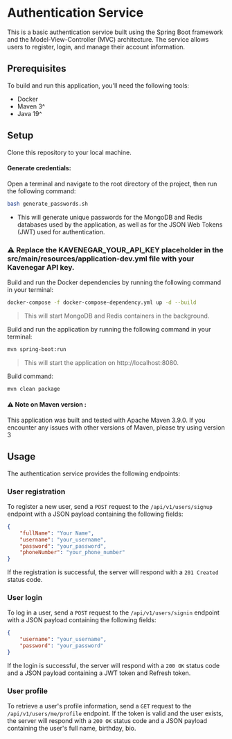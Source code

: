 # Authentication Service

This is a basic authentication service built using the Spring Boot framework and the Model-View-Controller (MVC) architecture. The service allows users to register, login, and manage their account information.  

## Prerequisites
To build and run this application, you'll need the following tools:
- Docker
- Maven 3^
- Java 19^

## Setup
Clone this repository to your local machine.

#### Generate credentials:
Open a terminal and navigate to the root directory of the project, then run the following command:
```bash
bash generate_passwords.sh
```

- This will generate unique passwords for the MongoDB and Redis databases used by the application, as well as for the JSON Web Tokens (JWT) used for authentication.

### ⚠️ Replace the KAVENEGAR_YOUR_API_KEY placeholder in the src/main/resources/application-dev.yml file with your Kavenegar API key.

Build and run the Docker dependencies by running the following command in your terminal:
```bash
docker-compose -f docker-compose-dependency.yml up -d --build
```
> This will start MongoDB and Redis containers in the background.

Build and run the application by running the following command in your terminal:
```bash
mvn spring-boot:run
```
> This will start the application on http://localhost:8080.

Build command:
```bash
mvn clean package
```

#### ⚠️ Note on Maven version :
This application was built and tested with Apache Maven 3.9.0. If you encounter any issues with other versions of Maven, please try using version 3

## Usage
The authentication service provides the following endpoints:

### User registration
To register a new user, send a `POST` request to the `/api/v1/users/signup` endpoint with a JSON payload containing the following fields:
```json
{     
	"fullName": "Your Name",     
	"username": "your_username",     
	"password": "your_password",     
	"phoneNumber": "your_phone_number" 
}
```
If the registration is successful, the server will respond with a `201 Created` status code.

### User login
To log in a user, send a `POST` request to the `/api/v1/users/signin` endpoint with a JSON payload containing the following fields:
```json 
{
	"username": "your_username",     
	"password": "your_password" 
}
```
If the login is successful, the server will respond with a `200 OK` status code and a JSON payload containing a JWT token and Refresh token.

### User profile
To retrieve a user's profile information, send a `GET` request to the `/api/v1/users/me/profile` endpoint.
If the token is valid and the user exists, the server will respond with a `200 OK` status code and a JSON payload containing the user's full name, birthday, bio.
